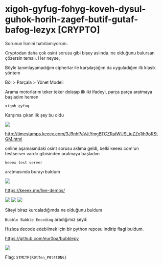 # xigoh-gyfug-fohyg-koveh-dysul-guhok-horih-zagef-butif-gutaf-bafog-lezyx [CRYPTO]

Sorunun İsmini hatırlamıyorum.

Cryptodan daha çok osint sorusu gibi bişey aslında. ne olduğunu bulursan çözersin temalı. Her neyse, 

Böyle tanımlayamadığım cipherlar ile karşılaştığım da uyguladığım ilk klasik yöntem

Böl > Parçala > Yönet Modeli

Arama motorlarını teker teker dolaşıp ilk iki ifadeyi, parça parça aratmaya başladım hemen

`xigoh gyfug` 

Karşıma çıkan ilk şey bu oldu

![](https://raw.githubusercontent.com/ozancetin/CTF-Writeups/master/2019/STMCTF2019/xigoh-gyfug-fohyg-koveh-dysul-guhok-horih-zagef-butif-gutaf-bafog-lezyx/ScreenShots/1.png)

http://timestamps.keeex.com/3J9nhPaVJtYmgBTCZRatWUSLiuZZo1ih9oRStGM.html

online aşamasındaki osint sorusu aklıma geldi, belki keeex.com'un testserver vardır gibisinden aratmaya başladım 

`keeex test server`	

aratmasında burayı buldum 

![](https://raw.githubusercontent.com/ozancetin/CTF-Writeups/master/2019/STMCTF2019/xigoh-gyfug-fohyg-koveh-dysul-guhok-horih-zagef-butif-gutaf-bafog-lezyx/ScreenShots/2.png)

https://keeex.me/live-demos/

![](https://raw.githubusercontent.com/ozancetin/CTF-Writeups/master/2019/STMCTF2019/xigoh-gyfug-fohyg-koveh-dysul-guhok-horih-zagef-butif-gutaf-bafog-lezyx/ScreenShots/3.png)
![](https://raw.githubusercontent.com/ozancetin/CTF-Writeups/master/2019/STMCTF2019/xigoh-gyfug-fohyg-koveh-dysul-guhok-horih-zagef-butif-gutaf-bafog-lezyx/ScreenShots/4.png)
![](https://raw.githubusercontent.com/ozancetin/CTF-Writeups/master/2019/STMCTF2019/xigoh-gyfug-fohyg-koveh-dysul-guhok-horih-zagef-butif-gutaf-bafog-lezyx/ScreenShots/5.png)

Siteyi biraz kurcaladığımda ne olduğunu buldum

`Bubble Babble Encoding` aradığımız şeydi

Hızlıca decode edebilmek için bir python reposu indirip flagi buldum.

https://github.com/eur0pa/bubblepy

![](https://raw.githubusercontent.com/ozancetin/CTF-Writeups/master/2019/STMCTF2019/xigoh-gyfug-fohyg-koveh-dysul-guhok-horih-zagef-butif-gutaf-bafog-lezyx/ScreenShots/Decode.png)


Flag: `STMCTF{R0tTen_P0t4t0NG}`
